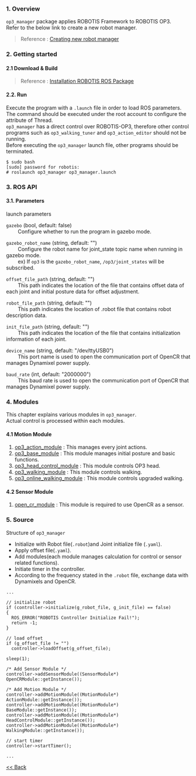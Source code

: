 ### 1. Overview  
`op3_manager` package applies ROBOTIS Framework to ROBOTIS OP3.  
Refer to the below link to create a new robot manager.  
> Reference : [Creating new robot manager](Creating_new_robot_manager.md)

### 2. Getting started  
#### 2.1 Download & Build  
 > Reference : [Installation ROBOTIS ROS Package](OP3_Recovery_of_ROBOTIS_OP3#24_installation_robotis_ros_packages.md)  

#### 2.2. Run  
Execute the program with a `.launch` file in order to load ROS parameters.  
The command should be executed under the root account to configure the attribute of Thread.  
`op3_manager` has a direct control over ROBOTIS-OP3, therefore other control programs such as `op3_walking_tuner` and `op3_action_editor` should not be running.  
Before executing the `op3_manager` launch file, other programs should be terminated.  
```
$ sudo bash  
[sudo] password for robotis:   
# roslaunch op3_manager op3_manager.launch  
```

### 3. ROS API  
#### 3.1. Parameters  
launch parameters  

`gazebo` (bool, default: false)  
&emsp;&emsp; Configure whether to run the program in gazebo mode.  

`gazebo_robot_name` (string, default: "")  
&emsp;&emsp; Configure the robot name for joint_state topic name when running in gazebo mode.  
&emsp;&emsp; ex) If `op3` is the `gazebo_robot_name`, `/op3/joint_states` will be subscribed.

`offset_file_path` (string, default: "")  
&emsp;&emsp; This path indicates the location of the file that contains offset data of each joint and initial posture data for offset adjustment.

`robot_file_path` (string, default: "")  
&emsp;&emsp; This path indicates the location of .robot file that contains robot description data.

`init_file_path` (string, default: "")  
&emsp;&emsp; This path indicates the location of the file that contains initialization information of each joint.

`device_name` (string, default: "/dev/ttyUSB0")  
&emsp;&emsp; This port name is used to open the communication port of OpenCR that manages Dynamixel power supply.

`baud_rate` (int, default: "2000000")  
&emsp;&emsp; This baud rate is used to open the communication port of OpenCR that manages Dynamixel power supply.

### 4. Modules  
This chapter explains various modules in `op3_manager`.  
Actual control is processed within each modules.  

#### 4.1 Motion Module
 1. [op3_action_module] : This manages every joint actions.  
 2. [op3_base_module] : This module manages initial posture and basic functions.  
 3. [op3_head_control_module] : This module controls OP3 head.  
 4. [op3_walking_module] : This module controls walking.  
 5. [op3_online_walking_module] : This module controls upgraded walking.  


#### 4.2 Sensor Module  
 1. [open_cr_module] : This module is required to use OpenCR as a sensor.  


### 5. Source  
Structure of `op3_manager`  
 - Initialize with Robot file(`.robot`)and Joint initialize file (`.yaml`).  
 - Apply offset file(`.yaml`).  
 - Add modules(each module manages calculation for control or sensor related functions).  
 - Initiate timer in the controller.  
 - According to the frequency stated in the `.robot` file, exchange data with Dynamixels and OpenCR.


```
...

// initialize robot
if (controller->initialize(g_robot_file, g_init_file) == false)
{
  ROS_ERROR("ROBOTIS Controller Initialize Fail!");
  return -1;
}

// load offset
if (g_offset_file != "")
  controller->loadOffset(g_offset_file);

sleep(1);

/* Add Sensor Module */
controller->addSensorModule((SensorModule*) OpenCRModule::getInstance());

/* Add Motion Module */
controller->addMotionModule((MotionModule*) ActionModule::getInstance());
controller->addMotionModule((MotionModule*) BaseModule::getInstance());
controller->addMotionModule((MotionModule*) HeadControlModule::getInstance());
controller->addMotionModule((MotionModule*) WalkingModule::getInstance());

// start timer
controller->startTimer();

...
```


[&lt;&lt; Back]

[Creating new robot manager]:[Creating-new-robot-manager.md]
[op3_action_module]:[op3_action_module.md]
[op3_base_module]:[op3_base_module.md]
[op3_head_control_module]:[op3_head_control_module.md]
[op3_walking_module]:[op3_walking_module.md]
[op3_online_walking_module]:[op3_online_walking_module.md]
[open_cr_module]:[open_cr_module.md]

[&lt;&lt; Back]:[OP3-User's-Guide.md]
